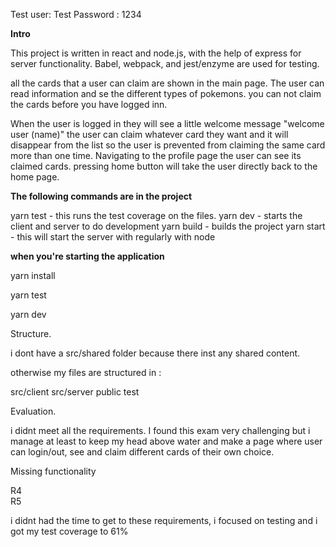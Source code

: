 Test user: Test
Password : 1234

**Intro**

This project is written in react and node.js, with the help of express for server functionality.
Babel, webpack, and jest/enzyme are used for testing.



all the cards that a user can claim are shown in the main page. The user can read information and se  the different
types of pokemons. 
you can not claim the cards before you have logged inn. 

When the user is logged in they will see a little welcome message "welcome user (name)" the user can claim whatever card
they want and it will disappear from the list so the user is prevented from claiming the same card more than one time.
Navigating to the profile page the user can see its claimed cards. pressing home button will take the user directly 
back to the home page.

**The following commands are in the project**

yarn test   -  this runs the test coverage on the files.
yarn dev    - starts the client and server to do development
yarn build  - builds the project
yarn start   - this will start the server with regularly with node 

**when you're starting the application** 

yarn install

yarn test

yarn dev


Structure.

i dont have a src/shared folder because there inst any shared content. 


otherwise my files are structured in :

src/client
src/server
public
test

Evaluation.

i didnt meet all the requirements. I found this exam very challenging but i manage at least to keep my head above water
and make a page where user can login/out, see and claim different cards of their own choice.




Missing functionality 

R4  
R5 

i didnt had the time to get to these requirements, i focused on testing and i got my test coverage to 61%

